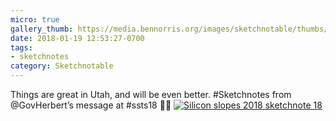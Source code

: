 ```yaml
---
micro: true
gallery_thumb: https://media.bennorris.org/images/sketchnotable/thumbs/silicon-slopes-2018-sketchnote-18.jpg
date: 2018-01-19 12:53:27-0700
tags:
- sketchnotes
category: Sketchnotable
---
```


Things are great in Utah, and will be even better. #Sketchnotes from @GovHerbert’s message at #ssts18 ✍🏼 [![Silicon slopes 2018 sketchnote 18](https://media.bennorris.org/images/sketchnotable/silicon-slopes-2018/silicon-slopes-2018-sketchnote-18.jpg)](https://media.bennorris.org/images/sketchnotable/silicon-slopes-2018/silicon-slopes-2018-sketchnote-18.jpg)